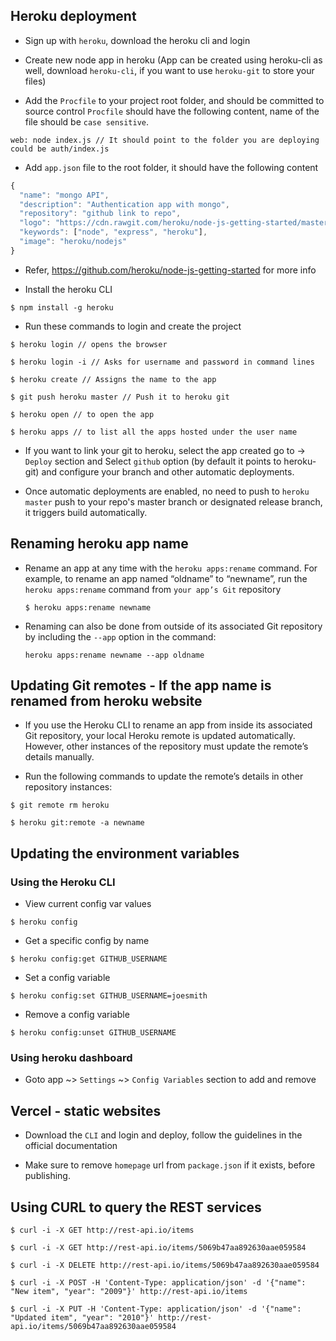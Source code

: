 ## Heroku deployment

- Sign up with `heroku`, download the heroku cli and login

- Create new node app in heroku (App can be created using heroku-cli as well,
download `heroku-cli`, if you want to use `heroku-git` to store your files)

- Add the `Procfile` to your project root folder, and should be committed to source control
  `Procfile` should have the following content, name of the file should be `case sensitive`.
```
web: node index.js // It should point to the folder you are deploying could be auth/index.js
```

- Add `app.json` file to the root folder, it should have the following content
```javascript
{
  "name": "mongo API",
  "description": "Authentication app with mongo",
  "repository": "github link to repo",
  "logo": "https://cdn.rawgit.com/heroku/node-js-getting-started/master/public/node.svg",
  "keywords": ["node", "express", "heroku"],
  "image": "heroku/nodejs"
}
```

- Refer, https://github.com/heroku/node-js-getting-started for more info

- Install the heroku CLI
```
$ npm install -g heroku
```

- Run these commands to login and create the project

```
$ heroku login // opens the browser

$ heroku login -i // Asks for username and password in command lines

$ heroku create // Assigns the name to the app

$ git push heroku master // Push it to heroku git

$ heroku open // to open the app

$ heroku apps // to list all the apps hosted under the user name
```

- If you want to link your git to heroku, select the app created go to ->
  `Deploy` section and Select `github` option (by default it points to heroku-git)
  and configure your branch and other automatic deployments.

- Once automatic deployments are enabled, no need to push to `heroku master`
  push to your repo's master branch or designated release branch, it triggers
  build automatically.

## Renaming heroku app name

- Rename an app at any time with the `heroku apps:rename` command.
  For example, to rename an app named “oldname” to “newname”, run the `heroku apps:rename`
  command from `your app’s Git` repository
  ```
  $ heroku apps:rename newname
  ```

- Renaming can also be done from outside of its associated Git repository
  by including the `--app` option in the command:
  ```
  heroku apps:rename newname --app oldname
  ```

##  Updating Git remotes - If the app name is renamed from heroku website

- If you use the Heroku CLI to rename an app from inside its associated Git repository, your local Heroku remote is updated automatically.
However, other instances of the repository must update the remote’s details manually.

- Run the following commands to update the remote’s details in other repository instances:
```
$ git remote rm heroku

$ heroku git:remote -a newname
```

## Updating the environment variables

### Using the Heroku CLI

- View current config var values
```
$ heroku config
```

- Get a specific config by name
```
$ heroku config:get GITHUB_USERNAME
```

- Set a config variable
```
$ heroku config:set GITHUB_USERNAME=joesmith
```

- Remove a config variable
```
$ heroku config:unset GITHUB_USERNAME
```

### Using heroku dashboard

- Goto app ~> `Settings` ~> `Config Variables` section to add and remove

## Vercel - static websites

- Download the `CLI` and login and deploy, follow the guidelines in the official documentation

- Make sure to remove `homepage` url from `package.json` if it exists, before publishing.


## Using CURL to query the REST services

```
$ curl -i -X GET http://rest-api.io/items

$ curl -i -X GET http://rest-api.io/items/5069b47aa892630aae059584

$ curl -i -X DELETE http://rest-api.io/items/5069b47aa892630aae059584

$ curl -i -X POST -H 'Content-Type: application/json' -d '{"name": "New item", "year": "2009"}' http://rest-api.io/items

$ curl -i -X PUT -H 'Content-Type: application/json' -d '{"name": "Updated item", "year": "2010"}' http://rest-api.io/items/5069b47aa892630aae059584
```
